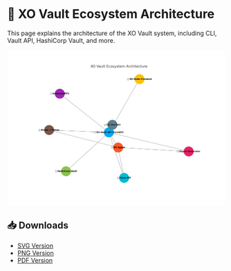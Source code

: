 # 🧭 XO Vault Ecosystem Architecture

This page explains the architecture of the XO Vault system, including CLI, Vault API, HashiCorp Vault, and more.

![XO Vault Architecture](./assets/xo_vault_architecture.png)

## 📥 Downloads

- [SVG Version](./assets/xo_vault_architecture.svg)
- [PNG Version](./assets/xo_vault_architecture.png)
- [PDF Version](./assets/xo_vault_architecture.pdf)